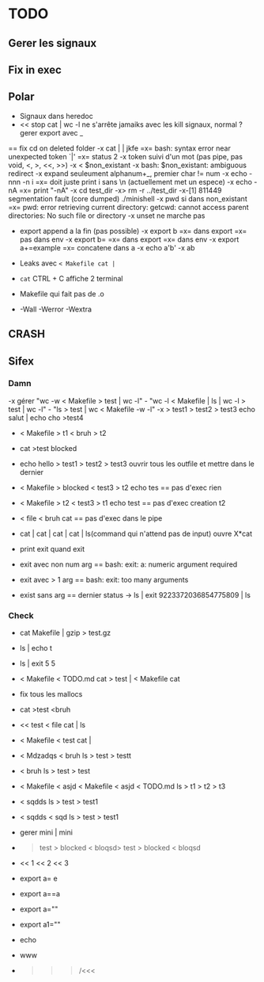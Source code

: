 # TODO

## Gerer les signaux

## Fix in exec

## Polar
- Signaux dans heredoc
- << stop cat | wc -l
ne s'arrête jamaiks avec les kill signaux, normal ?
gerer export avec _

== fix cd on deleted folder
-x cat | | jkfe
=x= bash: syntax error near unexpected token `|'
=x= status 2
-x token suivi d'un mot (pas pipe, pas void, <, >, <<, >>)
-x < $non_existant
-x bash: $non_existant: ambiguous redirect
-x expand seuleument alphanum+_, premier char != num
-x echo -nnn -n i
=x= doit juste print i sans \n (actuellement met un espece)
-x echo -nA
=x= print "-nA"
-x cd test_dir
-x> rm -r ../test_dir 
-x-[1]    811449 segmentation fault (core dumped)  ./minishell
-x pwd si dans non_existant
=x= pwd: error retrieving current directory: getcwd: cannot access parent directories: No such file or directory
-x unset ne marche pas
- export append a la fin (pas possible)
-x export b
=x= dans export
=x= pas dans env
-x export b=
=x= dans export
=x= dans env
-x export a+=example
=x= concatene dans a
-x echo a'b'
-x ab

- Leaks avec `< Makefile cat |`
- `cat` CTRL + C affiche 2 terminal
- Makefile qui fait pas de .o
- -Wall -Werror -Wextra

## CRASH

## Sifex 


### Damn
-x gérer "wc -w < Makefile > test | wc -l" - "wc -l < Makefile | ls | wc -l > test | wc -l" - "ls > test | wc < Makefile -w -l"
-x > test1 > test2 > test3 echo salut | echo cho >test4

+ < Makefile > t1 < bruh > t2

+ cat >test <bruh >blocked

+ echo hello > test1 > test2 > test3
ouvrir tous les outfile et mettre dans le dernier
+ < Makefile > blocked < test3 > t2 echo tes
== pas d'exec
rien
+ < Makefile > t2 < test3 > t1 echo test
== pas d'exec
creation t2
+ < file < bruh cat
== pas d'exec dans le pipe

+ cat | cat | cat | cat | ls(command qui n'attend pas de input)
ouvre X*cat
+ print exit quand exit
+ exit avec non num arg
== bash: exit: a: numeric argument required
+ exit avec > 1 arg
== bash: exit: too many arguments
+ exist sans arg
== dernier status
-> ls | exit 9223372036854775809 | ls


### Check
+ cat Makefile | gzip > test.gz
+ ls | echo t
+ ls | exit 5 5

+ < Makefile < TODO.md cat > test | < Makefile cat
- fix tous les mallocs

+ cat >test <bruh
+ << test < file cat | ls
+ < Makefile < test cat |

+ < Mdzadqs < bruh ls > test > testt
+ < bruh ls > test > test
+ < Makefile < asjd < Makefile < asjd < TODO.md ls > t1 > t2 > t3

+ < sqdds ls > test > test1
+ < sqdds < sqd ls > test > test1

- gerer mini | mini
- > test > blocked < bloqsd> test > blocked < bloqsd

- << 1 << 2 << 3
- export a= e
- export a==a
- export a=""
- export a1=""
- echo
- www
- >>>/<<<